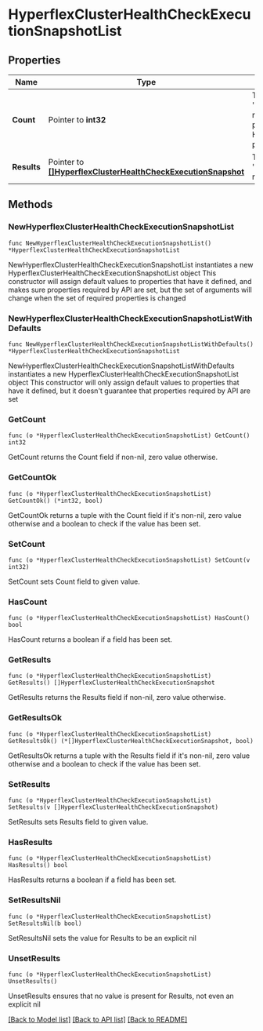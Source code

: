 # HyperflexClusterHealthCheckExecutionSnapshotList

## Properties

Name | Type | Description | Notes
------------ | ------------- | ------------- | -------------
**Count** | Pointer to **int32** | The total number of &#39;hyperflex.ClusterHealthCheckExecutionSnapshot&#39; resources matching the request, accross all pages. The &#39;Count&#39; attribute is included when the HTTP GET request includes the &#39;$inlinecount&#39; parameter. | [optional] 
**Results** | Pointer to [**[]HyperflexClusterHealthCheckExecutionSnapshot**](HyperflexClusterHealthCheckExecutionSnapshot.md) | The array of &#39;hyperflex.ClusterHealthCheckExecutionSnapshot&#39; resources matching the request. | [optional] 

## Methods

### NewHyperflexClusterHealthCheckExecutionSnapshotList

`func NewHyperflexClusterHealthCheckExecutionSnapshotList() *HyperflexClusterHealthCheckExecutionSnapshotList`

NewHyperflexClusterHealthCheckExecutionSnapshotList instantiates a new HyperflexClusterHealthCheckExecutionSnapshotList object
This constructor will assign default values to properties that have it defined,
and makes sure properties required by API are set, but the set of arguments
will change when the set of required properties is changed

### NewHyperflexClusterHealthCheckExecutionSnapshotListWithDefaults

`func NewHyperflexClusterHealthCheckExecutionSnapshotListWithDefaults() *HyperflexClusterHealthCheckExecutionSnapshotList`

NewHyperflexClusterHealthCheckExecutionSnapshotListWithDefaults instantiates a new HyperflexClusterHealthCheckExecutionSnapshotList object
This constructor will only assign default values to properties that have it defined,
but it doesn't guarantee that properties required by API are set

### GetCount

`func (o *HyperflexClusterHealthCheckExecutionSnapshotList) GetCount() int32`

GetCount returns the Count field if non-nil, zero value otherwise.

### GetCountOk

`func (o *HyperflexClusterHealthCheckExecutionSnapshotList) GetCountOk() (*int32, bool)`

GetCountOk returns a tuple with the Count field if it's non-nil, zero value otherwise
and a boolean to check if the value has been set.

### SetCount

`func (o *HyperflexClusterHealthCheckExecutionSnapshotList) SetCount(v int32)`

SetCount sets Count field to given value.

### HasCount

`func (o *HyperflexClusterHealthCheckExecutionSnapshotList) HasCount() bool`

HasCount returns a boolean if a field has been set.

### GetResults

`func (o *HyperflexClusterHealthCheckExecutionSnapshotList) GetResults() []HyperflexClusterHealthCheckExecutionSnapshot`

GetResults returns the Results field if non-nil, zero value otherwise.

### GetResultsOk

`func (o *HyperflexClusterHealthCheckExecutionSnapshotList) GetResultsOk() (*[]HyperflexClusterHealthCheckExecutionSnapshot, bool)`

GetResultsOk returns a tuple with the Results field if it's non-nil, zero value otherwise
and a boolean to check if the value has been set.

### SetResults

`func (o *HyperflexClusterHealthCheckExecutionSnapshotList) SetResults(v []HyperflexClusterHealthCheckExecutionSnapshot)`

SetResults sets Results field to given value.

### HasResults

`func (o *HyperflexClusterHealthCheckExecutionSnapshotList) HasResults() bool`

HasResults returns a boolean if a field has been set.

### SetResultsNil

`func (o *HyperflexClusterHealthCheckExecutionSnapshotList) SetResultsNil(b bool)`

 SetResultsNil sets the value for Results to be an explicit nil

### UnsetResults
`func (o *HyperflexClusterHealthCheckExecutionSnapshotList) UnsetResults()`

UnsetResults ensures that no value is present for Results, not even an explicit nil

[[Back to Model list]](../README.md#documentation-for-models) [[Back to API list]](../README.md#documentation-for-api-endpoints) [[Back to README]](../README.md)


